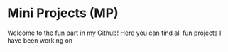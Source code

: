 # Mini Projects (MP)

Welcome to the fun part in my Github! Here you can find all fun projects I have been working on
